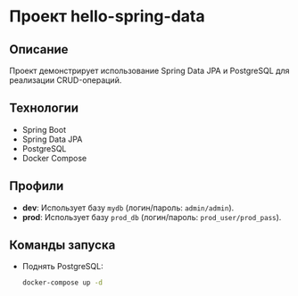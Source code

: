 # Проект hello-spring-data

## Описание
Проект демонстрирует использование Spring Data JPA и PostgreSQL для реализации CRUD-операций.

## Технологии
- Spring Boot
- Spring Data JPA
- PostgreSQL
- Docker Compose

## Профили
- **dev**: Использует базу `mydb` (логин/пароль: `admin/admin`).
- **prod**: Использует базу `prod_db` (логин/пароль: `prod_user/prod_pass`).

## Команды запуска
- Поднять PostgreSQL:
  ```bash
  docker-compose up -d